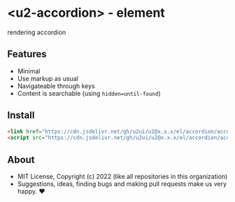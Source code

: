# &lt;u2-accordion&gt; - element
rendering accordion

## Features

- Minimal
- Use markup as usual
- Navigateable through keys
- Content is searchable (using `hidden=until-found`)

## Install

```html
<link href="https://cdn.jsdelivr.net/gh/u2ui/u2@x.x.x/el/accordion/accordion.min.css" rel=stylesheet>
<script src="https://cdn.jsdelivr.net/gh/u2ui/u2@x.x.x/el/accordion/accordion.min.js" type=module async></script>
```

## About

- MIT License, Copyright (c) 2022 <u2> (like all repositories in this organization) <br>
- Suggestions, ideas, finding bugs and making pull requests make us very happy. ♥

